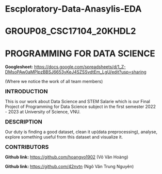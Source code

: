 # Escploratory-Data-Anasylis-EDA
# GROUP08_CSC17104_20KHDL2
# PROGRAMMING FOR DATA SCIENCE

**Googlesheet:** https://docs.google.com/spreadsheets/d/1_Z-DMsoPAw0aMPlpzBBSJ6653yKeJ4SZSSvdtEm_LgU/edit?usp=sharing

(Where we notice the work of all team members)

**<font size="4">INTRODUCTION</font>**

This is our work about Data Science and STEM Salarie which is our Final Project of Programming for Data Science subject in the first semester 2022 - 2023 at University of Science, VNU.

**<font size="4">DESCRIPTION</font>**

Our duty is finding a good dataset, clean it up(data preprocessing), analyse, explore something useful from this dataset and visualize it.

**<font size="4">CONTRIBUTORS</font>**

**Github link:** https://github.com/hoangvo1902 (Võ Văn Hoàng)

**Github link:** https://github.com/42nvtn (Ngô Văn Trung Nguyên)
